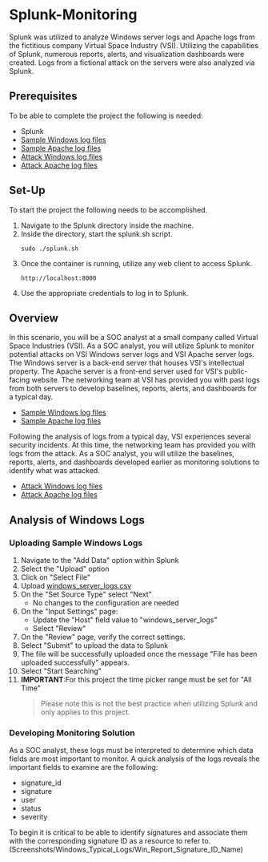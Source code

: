 # Splunk-Monitoring
Splunk was utilized to analyze Windows server logs and Apache logs from the fictitious company Virtual Space Industry (VSI). Utilizing the capabilities of Splunk, numerous reports, alerts, and visualization dashboards were created. Logs from a fictional attack on the servers were also analyzed via Splunk.

## Prerequisites
To be able to complete the project the following is needed:

- Splunk
- [Sample Windows log files](Log_Files/windows_server_logs.csv)
- [Sample Apache log files](Log_Files/apache_logs.txt)
- [Attack Windows log files](Log_Files/windows_server_attack_logs.csv)
- [Attack Apache log files](Log_Files/apache_attack_logs.txt)

## Set-Up

To start the project the following needs to be accomplished.
1. Navigate to the Splunk directory inside the machine.
2. Inside the directory, start the splunk.sh script.
   ```
   sudo ./splunk.sh
   ```
3. Once the container is running, utilize any web client to access Splunk.
   ```
   http://localhost:8000
   ```
4. Use the appropriate credentials to log in to Splunk.

## Overview

In this scenario, you will be a SOC analyst at a small company called Virtual Space Industries (VSI). As a SOC analyst, you will utilize Splunk to monitor potential attacks on VSI Windows server logs and VSI Apache server logs. The Windows server is a back-end server that houses VSI's intellectual property. The Apache server is a front-end server used for VSI's public-facing website. The networking team at VSI has provided you with past logs from both servers to develop baselines, reports, alerts, and dashboards for a typical day.
- [Sample Windows log files](Log_Files/windows_server_logs.csv)
- [Sample Apache log files](Log_Files/apache_logs.txt)

Following the analysis of logs from a typical day, VSI experiences several security incidents. At this time, the networking team has provided you with logs from the attack. As a SOC analyst, you will utilize the baselines, reports, alerts, and dashboards developed earlier as monitoring solutions to identify what was attacked.
- [Attack Windows log files](Log_Files/windows_server_attack_logs.csv)
- [Attack Apache log files](Log_Files/apache_attack_logs.txt)

## Analysis of Windows Logs

### Uploading Sample Windows Logs
1. Navigate to the "Add Data" option within Splunk
2. Select the "Upload" option
3. Click on "Select File"
4. Upload [windows_server_logs.csv](Log_Files/windows_server_logs.csv)
5. On the "Set Source Type" select "Next"
   - No changes to the configuration are needed
6. On the "Input Settings" page:
   - Update the "Host" field value to "windows_server_logs"
   - Select "Review"
7. On the "Review" page, verify the correct settings.
8. Select "Submit" to upload the data to Splunk
9. The file will be successfully uploaded once the message "File has been uploaded successfully" appears.
10. Select "Start Searching"
11. **IMPORTANT**:For this project the time picker range must be set for "All Time"
    > Please note this is not the best practice when utilizing Splunk and only applies to this project.

### Developing Monitoring Solution

As a SOC analyst, these logs must be interpreted to determine which data fields are most important to monitor. A quick analysis of the logs reveals the important fields to examine are the following:
- signature_id
- signature
- user
- status
- severity

To begin it is critical to be able to identify signatures and associate them with the corresponding signature ID as a resource to refer to.
(Screenshots/Windows_Typical_Logs/Win_Report_Signature_ID_Name)

